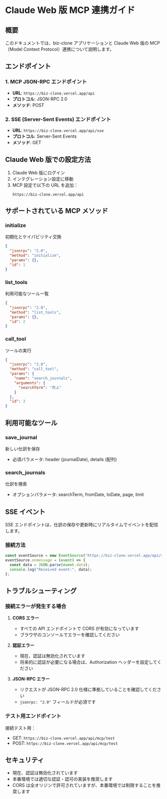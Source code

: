# Claude Web 版 MCP 連携ガイド

## 概要

このドキュメントでは、biz-clone アプリケーションと Claude Web 版の MCP（Model Context Protocol）連携について説明します。

## エンドポイント

### 1. MCP JSON-RPC エンドポイント

- **URL**: `https://biz-clone.vercel.app/api`
- **プロトコル**: JSON-RPC 2.0
- **メソッド**: POST

### 2. SSE (Server-Sent Events) エンドポイント

- **URL**: `https://biz-clone.vercel.app/api/sse`
- **プロトコル**: Server-Sent Events
- **メソッド**: GET

## Claude Web 版での設定方法

1. Claude Web 版にログイン
2. インテグレーション設定に移動
3. MCP 設定で以下の URL を追加：
   ```
   https://biz-clone.vercel.app/api
   ```

## サポートされている MCP メソッド

### initialize

初期化とケイパビリティ交換

```json
{
  "jsonrpc": "2.0",
  "method": "initialize",
  "params": {},
  "id": 1
}
```

### list_tools

利用可能なツール一覧

```json
{
  "jsonrpc": "2.0",
  "method": "list_tools",
  "params": {},
  "id": 2
}
```

### call_tool

ツールの実行

```json
{
  "jsonrpc": "2.0",
  "method": "call_tool",
  "params": {
    "name": "search_journals",
    "arguments": {
      "searchTerm": "売上"
    }
  },
  "id": 3
}
```

## 利用可能なツール

### save_journal

新しい仕訳を保存

- 必須パラメータ: header (journalDate), details (配列)

### search_journals

仕訳を検索

- オプションパラメータ: searchTerm, fromDate, toDate, page, limit

## SSE イベント

SSE エンドポイントは、仕訳の保存や更新時にリアルタイムでイベントを配信します。

### 接続方法

```javascript
const eventSource = new EventSource("https://biz-clone.vercel.app/api/sse");
eventSource.onmessage = (event) => {
  const data = JSON.parse(event.data);
  console.log("Received event:", data);
};
```

## トラブルシューティング

### 接続エラーが発生する場合

1. **CORS エラー**

   - すべての API エンドポイントで CORS が有効になっています
   - ブラウザのコンソールでエラーを確認してください

2. **認証エラー**

   - 現在、認証は無効化されています
   - 将来的に認証が必要になる場合は、Authorization ヘッダーを設定してください

3. **JSON-RPC エラー**
   - リクエストが JSON-RPC 2.0 仕様に準拠していることを確認してください
   - `jsonrpc: "2.0"` フィールドが必須です

### テスト用エンドポイント

接続テスト用：

- GET: `https://biz-clone.vercel.app/api/mcp/test`
- POST: `https://biz-clone.vercel.app/api/mcp/test`

## セキュリティ

- 現在、認証は無効化されています
- 本番環境では適切な認証・認可の実装を推奨します
- CORS は全オリジンで許可されていますが、本番環境では制限することを推奨します
